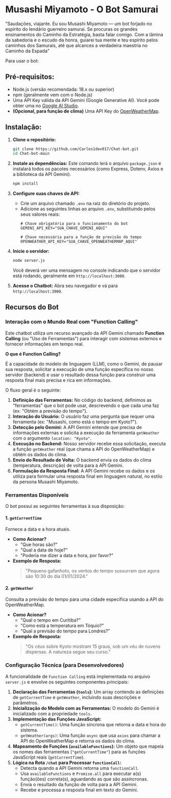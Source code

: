 # Musashi Miyamoto - O Bot Samurai

"Saudações, viajante. Eu sou Musashi Miyamoto — um bot forjado no espírito do lendário guerreiro samurai. Se procuras os grandes ensinamentos do Caminho da Estratégia, basta falar comigo. Com a lâmina da sabedoria e o escudo da honra, guiarei tua mente e teu espírito pelos caminhos dos Samurais, até que alcances a verdadeira maestria no Caminho da Espada"

Para usar o bot:

## Pré-requisitos:

*   Node.js (versão recomendada: 18.x ou superior)
*   npm (geralmente vem com o Node.js)
*   Uma API Key válida da API Gemini (Google Generative AI). Você pode obter uma no [Google AI Studio](https://aistudio.google.com/app/apikey).
*   **(Opcional, para função de clima)** Uma API Key do [OpenWeatherMap](https://openweathermap.org/api).

## Instalação:

1.  **Clone o repositório:**
    ```bash
    git clone https://github.com/Carlos1dev017/Chat-bot.git
    cd Chat-bot-main
    ```

2.  **Instale as dependências:**
    Este comando lerá o arquivo `package.json` e instalará todos os pacotes necessários (como Express, Dotenv, Axios e a biblioteca da API Gemini).
    ```bash
    npm install
    ```

3.  **Configure suas chaves de API:**
    *   Crie um arquivo chamado `.env` na raiz do diretório do projeto.
    *   Adicione as seguintes linhas ao arquivo `.env`, substituindo pelos seus valores reais:
        ```env
        # Chave obrigatória para o funcionamento do bot
        GEMINI_API_KEY="SUA_CHAVE_GEMINI_AQUI"
        
        # Chave necessária para a função de previsão do tempo
        OPENWEATHER_API_KEY="SUA_CHAVE_OPENWEATHERMAP_AQUI"
        ```

4.  **Inicie o servidor:**
    ```bash
    node server.js
    ```
    Você deverá ver uma mensagem no console indicando que o servidor está rodando, geralmente em `http://localhost:3000`.

5.  **Acesse o Chatbot:**
    Abra seu navegador e vá para `http://localhost:3000`.

## Recursos do Bot

### Interação com o Mundo Real com "Function Calling"

Este chatbot utiliza um recurso avançado da API Gemini chamado **Function Calling** (ou "Uso de Ferramentas") para interagir com sistemas externos e fornecer informações em tempo real.

**O que é Function Calling?**

É a capacidade do modelo de linguagem (LLM), como o Gemini, de pausar sua resposta, solicitar a execução de uma função específica no nosso servidor (backend) e usar o resultado dessa função para construir uma resposta final mais precisa e rica em informações.

O fluxo geral é o seguinte:

1.  **Definição das Ferramentas:** No código do backend, definimos as "ferramentas" que o bot pode usar, descrevendo o que cada uma faz (ex: "Obtém a previsão do tempo").
2.  **Interação do Usuário:** O usuário faz uma pergunta que requer uma ferramenta (ex: "Musashi, como está o tempo em Kyoto?").
3.  **Detecção pelo Gemini:** A API Gemini entende que precisa de informações externas e solicita a execução da ferramenta `getWeather` com o argumento `location: "Kyoto"`.
4.  **Execução no Backend:** Nosso servidor recebe essa solicitação, executa a função `getWeather` real (que chama a API do OpenWeatherMap) e obtém os dados do clima.
5.  **Envio do Resultado de Volta:** O backend envia os dados do clima (temperatura, descrição) de volta para a API Gemini.
6.  **Formulação da Resposta Final:** A API Gemini recebe os dados e os utiliza para formular uma resposta final em linguagem natural, no estilo da persona Musashi Miyamoto.

### Ferramentas Disponíveis

O bot possui as seguintes ferramentas à sua disposição:

#### 1. `getCurrentTime`
Fornece a data e a hora atuais.

*   **Como Acionar?**
    *   "Que horas são?"
    *   "Qual a data de hoje?"
    *   "Poderia me dizer a data e hora, por favor?"
*   **Exemplo de Resposta:**
    > "Pequeno gafanhoto, os ventos do tempo sussurram que agora são 10:30 do dia 01/01/2024."

#### 2. `getWeather`
Consulta a previsão do tempo para uma cidade específica usando a API do OpenWeatherMap.

*   **Como Acionar?**
    *   "Qual o tempo em Curitiba?"
    *   "Como está a temperatura em Tóquio?"
    *   "Qual a previsão do tempo para Londres?"
*   **Exemplo de Resposta:**
    > "Os céus sobre Kyoto mostram 15 graus, sob um véu de nuvens dispersas. A natureza segue seu curso."

### Configuração Técnica (para Desenvolvedores)

A funcionalidade de `Function Calling` está implementada no arquivo `server.js` e envolve os seguintes componentes principais:

1.  **Declaração das Ferramentas (`tools`):** Um array contendo as definições de `getCurrentTime` e `getWeather`, incluindo suas descrições e parâmetros.
2.  **Inicialização do Modelo com as Ferramentas:** O modelo do Gemini é inicializado com a propriedade `tools`.
3.  **Implementação das Funções JavaScript:**
    *   `getCurrentTime()`: Uma função síncrona que retorna a data e hora do sistema.
    *   `getWeather(args)`: Uma função `async` que usa `axios` para chamar a API do OpenWeatherMap e retorna os dados do clima.
4.  **Mapeamento de Funções (`availableFunctions`):** Um objeto que mapeia os nomes das ferramentas (`"getCurrentTime"`) para as funções JavaScript reais (`getCurrentTime`).
5.  **Lógica na Rota `/chat` para Processar `functionCall`:**
    *   Detecta quando a API Gemini retorna uma `functionCall`.
    *   Usa `availableFunctions` e `Promise.all` para executar a(s) função(ões) correta(s), aguardando as que são assíncronas.
    *   Envia o resultado da função de volta para a API Gemini.
    *   Recebe e processa a resposta final em texto do Gemini.